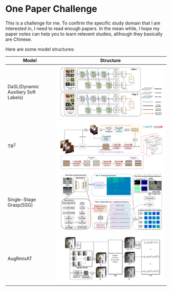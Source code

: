 # One Paper Challenge

This is a challenge for me. To confirm the specific study domain that I am interested in, I need to read enough papers. In the mean while, I hope my paper notes can help you to learn relevent studies, although they basically are Chinese.

Here are some model structures:

|Model|Structure|
|---|---|
|DaSL(Dynamic Auxiliary Soft Labels)|![DaSL](./Network/fig/DaSL.png)|
|$\text{TR}^2$|![TR2](./Robot%20Vision/Fig/TR2%20framework.png)|
|Single-Stage Grasp(SSG)|![SSG](./Robot%20Vision/Fig/SSGfig1.png)|
|AugRmixAT|![AugRmixAT](./Generalization/fig/AugRmixAT.png)|
